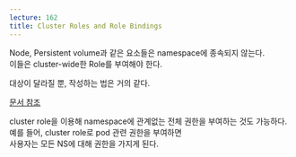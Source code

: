 ```yaml
---
lecture: 162
title: Cluster Roles and Role Bindings
---
```


Node, Persistent volume과 같은 요소들은 namespace에 종속되지 않는다.   
이들은 cluster-wide한 Role를 부여해야 한다.   

대상이 달라질 뿐, 작성하는 법은 거의 같다.

[문서 참조](https://kubernetes.io/docs/reference/access-authn-authz/rbac/)

cluster role을 이용해 namespace에 관계없는 전체 권한을 부여하는 것도 가능하다.   
예를 들어, cluster role로 pod 관련 권한을 부여하면   
사용자는 모든 NS에 대해 권한을 가지게 된다.